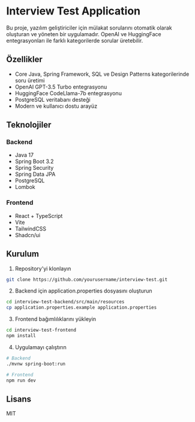 # Interview Test Application

Bu proje, yazılım geliştiriciler için mülakat sorularını otomatik olarak oluşturan ve yöneten bir uygulamadır. OpenAI ve HuggingFace entegrasyonları ile farklı kategorilerde sorular üretebilir.

## Özellikler

- Core Java, Spring Framework, SQL ve Design Patterns kategorilerinde soru üretimi
- OpenAI GPT-3.5 Turbo entegrasyonu
- HuggingFace CodeLlama-7b entegrasyonu
- PostgreSQL veritabanı desteği
- Modern ve kullanıcı dostu arayüz

## Teknolojiler

### Backend

- Java 17
- Spring Boot 3.2
- Spring Security
- Spring Data JPA
- PostgreSQL
- Lombok

### Frontend

- React + TypeScript
- Vite
- TailwindCSS
- Shadcn/ui

## Kurulum

1. Repository'yi klonlayın

```bash
git clone https://github.com/yourusername/interview-test.git
```

2. Backend için application.properties dosyasını oluşturun

```bash
cd interview-test-backend/src/main/resources
cp application.properties.example application.properties
```

3. Frontend bağımlılıklarını yükleyin

```bash
cd interview-test-frontend
npm install
```

4. Uygulamayı çalıştırın

```bash
# Backend
./mvnw spring-boot:run

# Frontend
npm run dev
```

## Lisans

MIT
